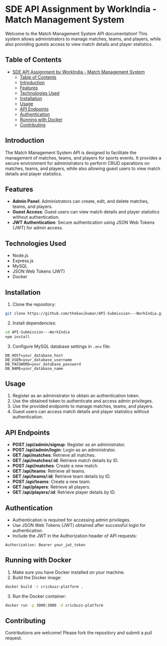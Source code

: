 # SDE API Assignment by WorkIndia - Match Management System

Welcome to the Match Management System API documentation! This system allows administrators to manage matches, teams, and players, while also providing guests access to view match details and player statistics.

## Table of Contents

- [SDE API Assignment by WorkIndia - Match Management System](#sde-api-assignment-by-workindia---match-management-system)
  - [Table of Contents](#table-of-contents)
  - [Introduction](#introduction)
  - [Features](#features)
  - [Technologies Used](#technologies-used)
  - [Installation](#installation)
  - [Usage](#usage)
  - [API Endpoints](#api-endpoints)
  - [Authentication](#authentication)
  - [Running with Docker](#running-with-docker)
  - [Contributing](#contributing)

## Introduction

The Match Management System API is designed to facilitate the management of matches, teams, and players for sports events. It provides a secure environment for administrators to perform CRUD operations on matches, teams, and players, while also allowing guest users to view match details and player statistics.

## Features

- **Admin Panel**: Administrators can create, edit, and delete matches, teams, and players.
- **Guest Access**: Guest users can view match details and player statistics without authentication.
- **JWT Authentication**: Secure authentication using JSON Web Tokens (JWT) for admin access.

## Technologies Used

- Node.js
- Express.js
- MySQL
- JSON Web Tokens (JWT)
- Docker

## Installation

1. Clone the repository:

```bash
git clone https://github.com/thekavikumar/API-Submission---WorkIndia.git
```

2. Install dependencies:

```bash
cd API-Submission---WorkIndia
npm install
```

3. Configure MySQL database settings in `.env` file:

```plaintext
DB_HOST=your_database_host
DB_USER=your_database_username
DB_PASSWORD=your_database_password
DB_NAME=your_database_name
```

## Usage

1. Register as an administrator to obtain an authentication token.
2. Use the obtained token to authenticate and access admin privileges.
3. Use the provided endpoints to manage matches, teams, and players.
4. Guest users can access match details and player statistics without authentication.

## API Endpoints

- **POST /api/admin/signup**: Register as an administrator.
- **POST /api/admin/login**: Login as an administrator.
- **GET /api/matches**: Retrieve all matches.
- **GET /api/matches/:id**: Retrieve match details by ID.
- **POST /api/matches**: Create a new match.
- **GET /api/teams**: Retrieve all teams.
- **GET /api/teams/:id**: Retrieve team details by ID.
- **POST /api/teams**: Create a new team.
- **GET /api/players**: Retrieve all players.
- **GET /api/players/:id**: Retrieve player details by ID.

## Authentication

- Authentication is required for accessing admin privileges.
- Use JSON Web Tokens (JWT) obtained after successful login for authentication.
- Include the JWT in the Authorization header of API requests:

```plaintext
Authorization: Bearer your_jwt_token
```

## Running with Docker

1. Make sure you have Docker installed on your machine.
2. Build the Docker image:

```bash
docker build -t cricbuzz-platform .
```

3. Run the Docker container:

```bash
docker run -p 3000:3000 -d cricbuzz-platform
```

## Contributing

Contributions are welcome! Please fork the repository and submit a pull request.
